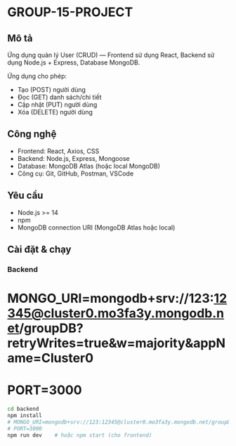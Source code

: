 # GROUP-15-PROJECT

## Mô tả
Ứng dụng quản lý User (CRUD) — Frontend sử dụng React, Backend sử dụng Node.js + Express, Database MongoDB.

Ứng dụng cho phép:
- Tạo (POST) người dùng
- Đọc (GET) danh sách/chi tiết
- Cập nhật (PUT) người dùng
- Xóa (DELETE) người dùng

## Công nghệ
- Frontend: React, Axios, CSS
- Backend: Node.js, Express, Mongoose
- Database: MongoDB Atlas (hoặc local MongoDB)
- Công cụ: Git, GitHub, Postman, VSCode

## Yêu cầu
- Node.js >= 14
- npm
- MongoDB connection URI (MongoDB Atlas hoặc local)

## Cài đặt & chạy

### Backend
# MONGO_URI=mongodb+srv://123:12345@cluster0.mo3fa3y.mongodb.net/groupDB?retryWrites=true&w=majority&appName=Cluster0
# PORT=3000
```bash
cd backend
npm install
# MONGO_URI=mongodb+srv://123:12345@cluster0.mo3fa3y.mongodb.net/groupDB?retryWrites=true&w=majority&appName=Cluster0
# PORT=3000
npm run dev    # hoặc npm start (cho frontend)
